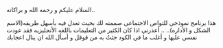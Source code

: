
السلام عليكم و رحمه الله و براكاته.. 

  هذا برنامج نموذجي للتواص الاجتماعي صممته لك بحيث تعدل فيه بأسهل طريقه(الاسم الشكل و الأداره).. 
 .. 
أعذرني اذا كان الكثير من التعليمات باللغه الأنجليزيه فقد عودت نفسي عليها
و أغلب ما في الكود جئتُ به من قوقل 
 و  أسأل الله ان ينال اعجابك 

